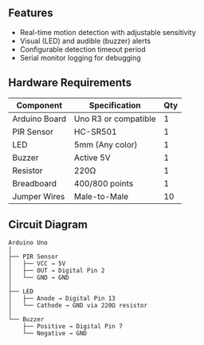 ## Features
- Real-time motion detection with adjustable sensitivity
- Visual (LED) and audible (buzzer) alerts
- Configurable detection timeout period
- Serial monitor logging for debugging 

## Hardware Requirements
| Component              | Specification                     | Qty |
|------------------------|-----------------------------------|-----|
| Arduino Board          | Uno R3 or compatible             | 1   |
| PIR Sensor             | HC-SR501                          | 1   |
| LED                    | 5mm (Any color)                   | 1   |
| Buzzer                 | Active 5V                         | 1   |
| Resistor               | 220Ω                              | 1   |
| Breadboard             | 400/800 points                    | 1   |
| Jumper Wires           | Male-to-Male                      | 10  |

## Circuit Diagram
```plaintext
Arduino Uno
│
├── PIR Sensor
│   ├── VCC → 5V
│   ├── OUT → Digital Pin 2
│   └── GND → GND
│
├── LED
│   ├── Anode → Digital Pin 13
│   └── Cathode → GND via 220Ω resistor
│
└── Buzzer
    ├── Positive → Digital Pin 7
    └── Negative → GND
